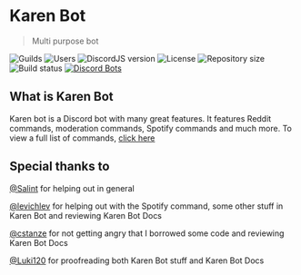 # Karen Bot
> Multi purpose bot

![Guilds](https://img.shields.io/badge/dynamic/json?color=success&label=Guilds&query=servercount&url=https%3A%2F%2Fcdn.exerra.xyz%2Fkaren%2Fstats%2F)
![Users](https://img.shields.io/badge/dynamic/json?color=success&label=Users&query=users&url=https%3A%2F%2Fcdn.exerra.xyz%2Fkaren%2Fstats%2F)
![DiscordJS version](https://img.shields.io/badge/dynamic/json?color=informational&label=DiscordJS&prefix=v&query=DiscordJS&url=https%3A%2F%2Fcdn.exerra.xyz%2Fkaren%2Fstats%2F)
![License](https://img.shields.io/github/license/exerra-discord/karen-bot)
![Repository size](https://img.shields.io/github/repo-size/exerra-discord/karen-bot)
![Build status](https://img.shields.io/github/deployments/exerra-discord/karen-bot-docs/github-pages?label=build)
[![Discord Bots](https://top.gg/api/widget/status/599289687743397889.svg)](https://top.gg/bot/599289687743397889)

## What is Karen Bot

Karen bot is a Discord bot with many great features. It features Reddit commands, moderation commands, Spotify commands and much more. To view a full list of commands, [click here](users/commands.md)

## Special thanks to

[@Salint](https://github.com/Salint) for helping out in general

[@levichlev](https://github.com/levichlev) for helping out with the Spotify command, some other stuff in Karen Bot and reviewing Karen Bot Docs

[@cstanze](https://github.com/cstanze) for not getting angry that I borrowed some code and reviewing Karen Bot Docs

[@Luki120](https://github.com/Luki120) for proofreading both Karen Bot stuff and Karen Bot Docs
